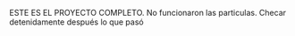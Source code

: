 ESTE ES EL PROYECTO COMPLETO.
No funcionaron las particulas.
Checar detenidamente después lo que pasó
